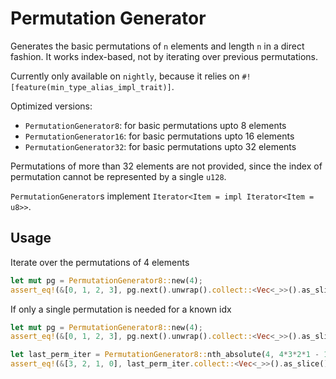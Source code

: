 # Permutation Generator

Generates the basic permutations of `n` elements and length `n` in a direct fashion. It works index-based, not by iterating over previous permutations.

Currently only available on `nightly`, because it relies on `#![feature(min_type_alias_impl_trait)]`.

Optimized versions:
- `PermutationGenerator8`: for basic permutations upto 8 elements
- `PermutationGenerator16`: for basic permutations upto 16 elements
- `PermutationGenerator32`: for basic permutations upto 32 elements

Permutations of more than 32 elements are not provided, since the index of permutation cannot be represented by a single `u128`.

`PermutationGenerator`s implement `Iterator<Item = impl Iterator<Item = u8>>`.

## Usage

Iterate over the permutations of 4 elements
````rust
let mut pg = PermutationGenerator8::new(4);
assert_eq!(&[0, 1, 2, 3], pg.next().unwrap().collect::<Vec<_>>().as_slice());
````

If only a single permutation is needed for a known idx
````rust
let mut pg = PermutationGenerator8::new(4);
assert_eq!(&[0, 1, 2, 3], pg.next().unwrap().collect::<Vec<_>>().as_slice());

let last_perm_iter = PermutationGenerator8::nth_absolute(4, 4*3*2*1 - 1).unwrap();
assert_eq!(&[3, 2, 1, 0], last_perm_iter.collect::<Vec<_>>().as_slice()));
````